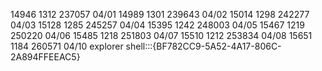 
14946  1312 237057 04/01 
14989  1301 239643 04/02
15014  1298 242277 04/03
15128  1285 245257 04/04
15395  1242 248003 04/05
15467  1219 250220 04/06 
15485  1218 251803 04/07
15510  1212 253834 04/08
15651  1184 260571 04/10
explorer shell:::{BF782CC9-5A52-4A17-806C-2A894FFEEAC5}